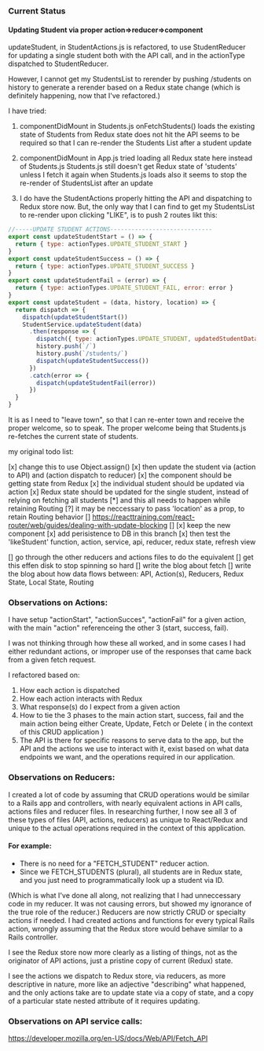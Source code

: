 ### Current Status

#### Updating Student via proper action=>reducer=>component

updateStudent, in StudentActions.js is refactored, to use StudentReducer for updating a single student both with the API call, and in the actionType dispatched to StudentReducer. 

However, I cannot get my StudentsList to rerender by pushing /students on history to generate a rerender based on a Redux state change (which is definitely happening, now that I've refactored.)

I have tried: 

1. componentDidMount
  in Students.js
  onFetchStudents()
  loads the existing state of Students from Redux state
  does not hit the API
  seems to be required so that I can re-render the Students List after a student update

2. componentDidMount in App.js
  tried loading all Redux state here instead of Students.js
  Students.js still doesn't get Redux state of 'students' unless I fetch it again when Students.js loads
  also it seems to stop the re-render of StudentsList after an update

3. I do have the StudentActions properly hitting the API and dispatching to Redux store now.
  But, the only way that I can find to get my StudentsList to re-render upon clicking "LIKE", is to push 2 routes likt this: 

```javascript
//-----UPDATE STUDENT ACTIONS-----------------------------
export const updateStudentStart = () => {
  return { type: actionTypes.UPDATE_STUDENT_START }
}
export const updateStudentSuccess = () => {
  return { type: actionTypes.UPDATE_STUDENT_SUCCESS }
}
export const updateStudentFail = (error) => {
  return { type: actionTypes.UPDATE_STUDENT_FAIL, error: error }
}
export const updateStudent = (data, history, location) => {
  return dispatch => {
    dispatch(updateStudentStart())
    StudentService.updateStudent(data)
      .then(response => {
        dispatch({ type: actionTypes.UPDATE_STUDENT, updatedStudentData: response })
        history.push(`/`)
        history.push(`/students/`)
        dispatch(updateStudentSuccess())
      })
      .catch(error => {
        dispatch(updateStudentFail(error))
      })
  }
}
```
It is as I need to "leave town", so that I can re-enter town and receive the proper welcome, so to speak.
The proper welcome being that Students.js re-fetches the current state of students.



my original todo list:

[x] change this to use Object.assign()
[x] then update the student via (action to API) and (action dispatch to reducer)
[x] the component should be getting state from Redux
[x] the individual student should be updated via action
[x] Redux state should be updated for the single student, instead of relying on fetching all students
[*] and this all needs to happen while retaining Routing
[?] it may be neccessary to pass 'location' as a prop, to retain Routing behavior
[] https://reacttraining.com/react-router/web/guides/dealing-with-update-blocking 
[] 
[x] keep the new component <StudentRow />
[x] add perisistence to DB in this branch
[x] then test the 'likeStudent' function, action, service, api, reducer, redux state, refresh view



[] go through the other reducers and actions files to do the equivalent
[] get this effen disk to stop spinning so hard
[] write the blog about fetch
[] write the blog about how data flows between:
  API, Action(s), Reducers, Redux State, Local State, Routing


### Observations on Actions:
I have setup "actionStart", "actionSucces", "actionFail" for a given action, with the main "action" referenceing the other 3 (start, success, fail).

I was not thinking through how these all worked, and in some cases I had either redundant actions, or improper use of the responses that came back from a given fetch request.

I refactored based on: 
1. How each action is dispatched
2. How each action interacts with Redux
3. What response(s) do I expect from a given action
4. How to tie the 3 phases to the main action
  start, success, fail  and the main action being either Create, Update, Fetch or Delete ( in the context of this CRUD application )
5. The API is there for  specific reasons to serve data to the app, but the API and the actions we use to interact with it, exist based on what data endpoints we want, and the operations required in our application. 

### Observations on Reducers:
I created a lot of code by assuming that CRUD operations would be similar to a Rails app and controllers, with nearly equivalent actions in API calls, actions files and reducer files. In researching further, I now see all 3 of these types of files (API, actions, reducers) as unique to React/Redux and unique to the actual operations required in the context of this application. 

#### For example:
- There is no need for a "FETCH_STUDENT" reducer action.
- Since we FETCH_STUDENTS (plural), all students are in Redux state, and you just need to programmatically look up a student via ID.

(Which is what I've done all along, not realizing that I had unneccessary code in my reducer. 
 It was not causing errors, but showed my ignorance of the true role of the reducer.)
Reducers are now strictly CRUD or specialty actions if needed.
I had created actions and functions for every typical Rails action, wrongly assuming that the Redux store would behave similar to a Rails controller. 

I see the Redux store now more clearly as a listing of things, not as the originator of API actions, just a pristine copy of current (Redux) state.

I see the actions we dispatch to Redux store, via reducers, as more descriptive in nature, more like an adjective "describing" what happened, and the only actions take are to update state via a copy of state, and a copy of a particular state nested attribute of it requires updating. 

### Observations on API service calls:
https://developer.mozilla.org/en-US/docs/Web/API/Fetch_API


